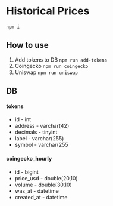# Historical Prices
`npm i`

## How to use
1. Add tokens to DB
`npm run add-tokens`
2. Coingecko
`npm run coingecko`
3. Uniswap
   `npm run uniswap`
   
## DB
#### tokens
- id - int
- address - varchar(42)
- decimals - tinyint
- label - varchar(255)
- symbol - varchar(255

#### coingecko_hourly
- id - bigint
- price_usd - double(20,10)
- volume - double(30,10)
- was_at - datetime
- created_at - datetime
